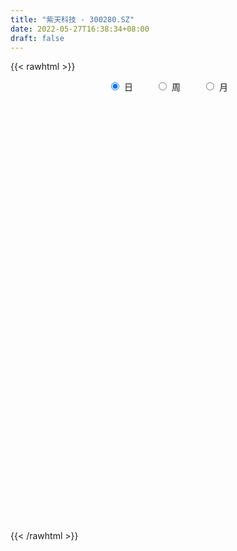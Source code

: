 ```yaml
---
title: "紫天科技 - 300280.SZ"
date: 2022-05-27T16:38:34+08:00
draft: false
---
```

{{< rawhtml >}}
    <div style="text-align: center">
        <label style="padding: 1rem;"><input style="margin-right: .5rem" type="radio" name="period" value="D" checked onclick="period_change(this)">日</label>
        <label style="padding: 1rem;"><input style="margin-right: .5rem" type="radio" name="period" value="W" onclick="period_change(this)">周</label>
        <label style="padding: 1rem;"><input style="margin-right: .5rem" type="radio" name="period" value="M" onclick="period_change(this)">月</label>
    </div>
    <div id="chart" style="height: 700px;"></div> 
    <script type="text/javascript">
        const D_v = [41658.97,31944.0,35414.23,28705.0,29359.1,24879.12,72623.47,37872.01,57704.93,101778.86,100481.18,60183.99,53260.46,47157.76,96774.23,61117.39,57741.49,160431.13,67520.49,60957.35,39727.64,55033.3,38445.0,45038.01,54729.03,33044.93,29496.67,54884.08,37252.01,52331.18,75046.68,104917.15,60019.29,51356.34,41973.0,38709.66,44697.0,37949.78,38901.23,27664.0,35257.29,45609.0,42231.62,45961.0,36142.0,34732.27,34120.0,49039.55,33757.74,35947.91,36720.03,30674.45,31118.45,55937.95,43250.15,59262.24,60159.25,45824.31,35179.61,32201.29,68397.53,38226.22,35034.73,42071.28,36272.17,22043.23,25426.49,23842.49,54903.0,83320.23,52727.0,101821.0,94721.0,71943.11,48753.0,38728.76,44280.16,44133.6,65036.43,75171.55,115644.96,70405.81,53315.36,88360.41,51442.52,35735.21,39244.33,34361.0,33844.8,30738.0,30067.01,31933.0,39599.49,34060.59,19417.9,43639.19,27190.0,26610.43,23780.0,18548.0,17687.0,16692.0,19504.24,17463.0,12588.96,14967.0,18129.91,23980.0,28647.01,55368.95,56598.24,52524.73,44601.96,27592.0,39450.0,62811.0,73425.95,42785.49,48101.0,37400.49,31408.52,76584.0,145021.98,84547.87,79655.0,39283.91,39700.0,41667.01,28000.8,50147.0,37798.88,32995.0,48220.0,41027.0,48876.75,25302.0,20065.0,19350.13,36368.0,63610.0,38019.1,33243.0,81524.13,45944.1,34381.0,37281.63,31922.0,29122.0,46073.0,34783.0,32971.0,29759.26,20082.34,35653.39,42215.03,30646.0,75782.48,144381.93,175298.04,125331.47,91894.41,110140.66,98235.99,49212.0,107236.0,59316.62,63741.12,95157.62,85749.94,55287.0,96917.0,87292.94,66676.98,52916.37,38767.0,62250.0,37048.0,59291.01,31756.0,25308.25,19011.33,16941.33,20087.18,37074.0,33316.93,19372.93,26667.0,21069.0,48735.79,18122.0,24879.01,31364.31,13698.04,15484.15,15793.0,27251.98,28153.0,28829.0,31488.98,26056.5,21591.0,35346.77,27267.98,42526.24,34799.42,26989.0,32232.36,42440.03,34071.66,23118.0,21881.32,14224.48,12547.15,14798.62,65097.88,91981.08,30119.0,46282.14,28241.99,35233.36,28832.56,15165.0,23170.31,18756.5,14853.31,16942.87,18570.41,25864.32,51132.54,34518.0,75627.21,58839.79,63471.0,36932.25,23242.0,26730.0,23443.93,33867.01,21939.0,29878.73,35812.97,51311.0,40012.0,36038.0,33855.07,58202.06,54822.0,47061.54,63233.94,48251.5]
const D_histogram = [0.0,-0.0625413105,-0.074069217,-0.136450919,-0.1613934499,-0.1235420352,-0.1035566157,-0.0930281916,-0.1730064326,-0.1813193218,0.0469500967,0.0897904277,0.1256378993,0.1255807189,-0.030004769,-0.101263906,-0.1897310873,-0.3994238776,-0.5551330427,-0.6892765307,-0.7515222684,-0.7605371103,-0.6746314397,-0.5385788929,-0.4089086566,-0.2922951546,-0.2065430026,-0.0854464124,0.0095303951,0.1067478016,0.2912892344,0.5566018696,0.6391071845,0.7269714907,0.6830201208,0.5782563302,0.4287014176,0.3945049163,0.3065091621,0.2506104987,0.2108070119,0.0971820932,0.1153299318,0.0916880908,0.0479890698,-0.0309888936,-0.0340562637,-0.1443828499,-0.2041439433,-0.2381861545,-0.3520600475,-0.4153870525,-0.4593583826,-0.3997775541,-0.4108833077,-0.3798978806,-0.4534769941,-0.4900634059,-0.4308673814,-0.3469430863,-0.2039032157,-0.1438017623,-0.0676697594,0.044667451,0.0684075305,0.1149883156,0.0895801497,0.0725089549,0.1628629352,0.1380281263,0.0930366345,-0.0632741053,-0.1833782859,-0.206428157,-0.2595030759,-0.2552712415,-0.1949771933,-0.1175769962,0.0037697841,0.1750095894,0.394949239,0.4651427828,0.4686473843,0.5784341229,0.5524808242,0.5194071488,0.3949903026,0.3319004655,0.2638512967,0.2479900787,0.2370257368,0.1583275945,0.025623605,-0.0970177972,-0.1141663639,0.0144608259,0.093026356,0.0822768093,0.0216658761,0.0031301663,-0.0455049678,-0.0650420475,-0.0645304437,-0.089623053,-0.0998880967,-0.092435614,-0.1034142464,-0.0708889104,-0.0853917282,0.003686569,0.1364168758,0.2279735957,0.2864898265,0.287391248,0.3293360962,0.3991621403,0.4908278831,0.5053808671,0.491384317,0.4578308767,0.3967805781,0.4445980637,0.5960605416,0.6774664391,0.5438629653,0.4267641976,0.3328342085,0.2920528683,0.2030932863,0.0383592554,-0.1187336358,-0.240833516,-0.2842730914,-0.2410232829,-0.2102501508,-0.2248072018,-0.2652244945,-0.2553095803,-0.1474148976,-0.0178899617,0.0144204694,0.065120532,0.2157999147,0.2241952798,0.2394615429,0.1447310228,-0.0149454676,-0.0461037518,0.0146017838,-0.0311502957,-0.0792554147,-0.1223039243,-0.1711347994,-0.2857341201,-0.3308743048,-0.3223384531,-0.1720204388,0.0552088025,0.3422194821,0.4338943907,0.5007265543,0.5588302366,0.6275651501,0.5454057513,0.6678465222,0.6802042446,0.5084086446,0.1620278058,-0.1955808601,-0.5193366994,-0.6460891237,-0.9967108721,-1.0279321717,-1.1159941654,-1.1565798532,-1.187533553,-1.0926108645,-0.879795536,-0.7375317311,-0.656113977,-0.5856116836,-0.5000613964,-0.3701336662,-0.3051504542,-0.254866287,-0.1781978619,-0.1415738927,-0.0882502148,-0.1132075042,-0.1039768526,-0.0882428264,-0.0633127015,-0.0299521562,-0.0197915535,-0.0106198659,-0.0286898434,-0.0602690144,-0.1374514633,-0.1584475959,-0.1523380973,-0.1860100957,-0.2743361012,-0.2704091557,-0.1284773077,0.0538770884,0.1887059518,0.3328355757,0.4240646691,0.4821314156,0.4488994453,0.4274470505,0.3726848923,0.3360803633,0.3266876219,0.4413121729,0.4001010055,0.3007540735,0.2364997686,0.1511214104,0.1555515223,0.0752862157,0.0346780618,-0.0894286072,-0.1079129621,-0.0908891927,-0.1135598355,-0.1960389768,-0.2818782956,-0.5063566256,-0.5980403571,-0.6737120525,-0.7855376603,-0.6628442921,-0.5627295786,-0.4832850392,-0.3573179637,-0.2494619475,-0.163148422,-0.0747066858,-0.0232203806,0.0030950798,0.0798941118,0.1388167001,0.2003602383,0.2560346017,0.3772803201,0.3900957041,0.4654907086,0.5808397184,0.6245157585]
const D_fast = [0.0,-0.0781766382,-0.1082218488,-0.2047162806,-0.270007174,-0.2630412681,-0.2689450025,-0.2816736263,-0.4049034755,-0.4585461951,-0.2185392525,-0.1532513145,-0.085994368,-0.0546563688,-0.2177430489,-0.3143181624,-0.4502181155,-0.7597668753,-1.054259301,-1.3607219217,-1.6108482265,-1.809997346,-1.8927495353,-1.8913417118,-1.8638986396,-1.8203589262,-1.7862425249,-1.6865075377,-1.5891481314,-1.4652437746,-1.2078800332,-0.8034169305,-0.5611348196,-0.2915276407,-0.1647239804,-0.1249236884,-0.1673032467,-0.1028735188,-0.1142419826,-0.1074880213,-0.0945897551,-0.1839191505,-0.1369388289,-0.1376586473,-0.1693604007,-0.2560855876,-0.2676670236,-0.4140893223,-0.5248864015,-0.6184751514,-0.8203640562,-0.9875378244,-1.1463487501,-1.1867123102,-1.3005388907,-1.3645279337,-1.5514762958,-1.710578559,-1.7590993799,-1.7619108564,-1.6698467897,-1.6456957769,-1.5864812139,-1.4629771407,-1.4221351786,-1.3468073145,-1.3498204431,-1.3487643991,-1.217694685,-1.2080224623,-1.2297547955,-1.4018840617,-1.5678328137,-1.6424897241,-1.760440412,-1.8200263879,-1.808476638,-1.76047069,-1.6381814636,-1.423189261,-1.1045123016,-0.9180330621,-0.7973666146,-0.5429713452,-0.430804438,-0.3340263261,-0.3596955966,-0.3398103174,-0.341896662,-0.2957603603,-0.247468268,-0.2865845117,-0.4128826,-0.5597784514,-0.6054686091,-0.4732262129,-0.3714040938,-0.3615844381,-0.4167789024,-0.4345320706,-0.4945434466,-0.5303410381,-0.5459620453,-0.5934604179,-0.6286974857,-0.6443539065,-0.6811861005,-0.6663829921,-0.702233742,-0.6122338026,-0.4453992768,-0.296849158,-0.1667104705,-0.0939612371,0.0303176351,0.1999342144,0.4143069279,0.5552051287,0.6640546579,0.7449589367,0.7831037827,0.9420707841,1.2425483974,1.4933209047,1.4956831722,1.4852754539,1.474554017,1.5067858939,1.4685996334,1.3134554164,1.1266791163,0.944370857,0.8298630088,0.8128569966,0.791067591,0.7203087395,0.6135853231,0.5596728423,0.6307138006,0.7557662461,0.7916817946,0.8586619902,1.0632913515,1.1277355366,1.2028671854,1.144319421,0.9809065638,0.9382223415,1.0025783231,0.9490386696,0.881119697,0.8074952063,0.7158806314,0.5298477806,0.4019890197,0.3299402581,0.4372531627,0.6782846047,1.0508501548,1.250998661,1.4430124632,1.6408237047,1.8664499057,1.9206419447,2.2100443462,2.3924531298,2.3477596909,2.0418858036,1.6353819226,1.1817919085,0.8935172033,0.2937177368,0.0055133943,-0.3615471407,-0.6912777919,-1.0191148799,-1.1973449075,-1.204478463,-1.2465975909,-1.3292083311,-1.4051089585,-1.4445740204,-1.4071797068,-1.4184841083,-1.4319165128,-1.3997975533,-1.3985670573,-1.367305933,-1.4205650985,-1.43732866,-1.4436553404,-1.4345533909,-1.4086808847,-1.4034681703,-1.3969514492,-1.4221938876,-1.4688403121,-1.5803856269,-1.6409936584,-1.6729686842,-1.7531432065,-1.9100532373,-1.9737285807,-1.8639160597,-1.6680923915,-1.4860870402,-1.2587485223,-1.0615032616,-0.8829036612,-0.8039107701,-0.7185014023,-0.6800923374,-0.6326767756,-0.5603976116,-0.3354450173,-0.2766309334,-0.3007893469,-0.3059187098,-0.3535167153,-0.3101987228,-0.3716424755,-0.4035811139,-0.5500449348,-0.5955075302,-0.601206059,-0.6522666607,-0.7837555462,-0.9400644389,-1.2911319253,-1.532325746,-1.7764254546,-2.0846354775,-2.1276531823,-2.1682208635,-2.2095975839,-2.1729599992,-2.1274694699,-2.0819430499,-2.0121779852,-1.9664967751,-1.9394075447,-1.8426349848,-1.7490082215,-1.6373746238,-1.5176916099,-1.3021258115,-1.1917865015,-1.0000188198,-0.7394598804,-0.5396549007]
const D_slow = [0.0,-0.0156353276,-0.0341526319,-0.0682653616,-0.1086137241,-0.1394992329,-0.1653883868,-0.1886454347,-0.2318970429,-0.2772268733,-0.2654893492,-0.2430417422,-0.2116322674,-0.1802370877,-0.1877382799,-0.2130542564,-0.2604870282,-0.3603429976,-0.4991262583,-0.671445391,-0.8593259581,-1.0494602357,-1.2181180956,-1.3527628188,-1.454989983,-1.5280637716,-1.5796995223,-1.6010611254,-1.5986785266,-1.5719915762,-1.4991692676,-1.3600188002,-1.2002420041,-1.0184991314,-0.8477441012,-0.7031800186,-0.5960046642,-0.4973784352,-0.4207511446,-0.35809852,-0.305396767,-0.2811012437,-0.2522687607,-0.229346738,-0.2173494706,-0.225096694,-0.2336107599,-0.2697064724,-0.3207424582,-0.3802889969,-0.4683040087,-0.5721507719,-0.6869903675,-0.786934756,-0.889655583,-0.9846300531,-1.0979993016,-1.2205151531,-1.3282319985,-1.41496777,-1.465943574,-1.5018940146,-1.5188114544,-1.5076445917,-1.4905427091,-1.4617956301,-1.4394005927,-1.421273354,-1.3805576202,-1.3460505886,-1.32279143,-1.3386099563,-1.3844545278,-1.4360615671,-1.500937336,-1.5647551464,-1.6134994447,-1.6428936938,-1.6419512478,-1.5981988504,-1.4994615406,-1.3831758449,-1.2660139989,-1.1214054681,-0.9832852621,-0.8534334749,-0.7546858992,-0.6717107829,-0.6057479587,-0.543750439,-0.4844940048,-0.4449121062,-0.438506205,-0.4627606543,-0.4913022452,-0.4876870388,-0.4644304498,-0.4438612474,-0.4384447784,-0.4376622369,-0.4490384788,-0.4652989907,-0.4814316016,-0.5038373649,-0.528809389,-0.5519182925,-0.5777718541,-0.5954940817,-0.6168420138,-0.6159203715,-0.5818161526,-0.5248227537,-0.453200297,-0.381352485,-0.299018461,-0.1992279259,-0.0765209552,0.0498242616,0.1726703409,0.28712806,0.3863232046,0.4974727205,0.6464878559,0.8158544656,0.951820207,1.0585112563,1.1417198085,1.2147330256,1.2655063471,1.275096161,1.245412752,1.185204373,1.1141361002,1.0538802795,1.0013177418,0.9451159413,0.8788098177,0.8149824226,0.7781286982,0.7736562078,0.7772613251,0.7935414581,0.8474914368,0.9035402568,0.9634056425,0.9995883982,0.9958520313,0.9843260934,0.9879765393,0.9801889654,0.9603751117,0.9297991306,0.8870154308,0.8155819007,0.7328633245,0.6522787112,0.6092736015,0.6230758022,0.7086306727,0.8171042704,0.9422859089,1.0819934681,1.2388847556,1.3752361934,1.542197824,1.7122488851,1.8393510463,1.8798579978,1.8309627827,1.7011286079,1.539606327,1.2904286089,1.033445566,0.7544470247,0.4653020613,0.1684186731,-0.104734043,-0.324682927,-0.5090658598,-0.673094354,-0.8194972749,-0.944512624,-1.0370460406,-1.1133336541,-1.1770502259,-1.2215996913,-1.2569931645,-1.2790557182,-1.3073575943,-1.3333518074,-1.355412514,-1.3712406894,-1.3787287284,-1.3836766168,-1.3863315833,-1.3935040441,-1.4085712977,-1.4429341636,-1.4825460625,-1.5206305869,-1.5671331108,-1.6357171361,-1.703319425,-1.735438752,-1.7219694799,-1.6747929919,-1.591584098,-1.4855679307,-1.3650350768,-1.2528102155,-1.1459484528,-1.0527772298,-0.9687571389,-0.8870852335,-0.7767571902,-0.6767319389,-0.6015434205,-0.5424184783,-0.5046381257,-0.4657502451,-0.4469286912,-0.4382591758,-0.4606163276,-0.4875945681,-0.5103168663,-0.5387068251,-0.5877165694,-0.6581861433,-0.7847752997,-0.9342853889,-1.1027134021,-1.2990978171,-1.4648088902,-1.6054912848,-1.7263125446,-1.8156420356,-1.8780075224,-1.9187946279,-1.9374712994,-1.9432763945,-1.9425026246,-1.9225290966,-1.8878249216,-1.837734862,-1.7737262116,-1.6794061316,-1.5818822055,-1.4655095284,-1.3202995988,-1.1641706592]
const D_data = [['2021-05-18', 41.24, 40.75, 39.8, 41.38],['2021-05-19', 40.75, 39.77, 39.51, 40.75],['2021-05-20', 39.8, 40.15, 39.76, 41.5],['2021-05-21', 40.13, 39.22, 39.16, 40.49],['2021-05-24', 39.34, 39.32, 38.71, 39.8],['2021-05-25', 39.6, 40.01, 39.03, 40.09],['2021-05-26', 40.05, 39.83, 39.48, 41.5],['2021-05-27', 39.8, 39.69, 39.1, 39.83],['2021-05-28', 39.33, 38.23, 38.02, 39.73],['2021-05-31', 38.01, 38.71, 35.9, 38.72],['2021-06-01', 38.68, 42.18, 38.0, 42.29],['2021-06-02', 42.0, 40.61, 40.37, 42.57],['2021-06-03', 40.3, 40.79, 40.3, 42.44],['2021-06-04', 40.48, 40.51, 39.1, 40.64],['2021-06-07', 39.99, 38.15, 37.65, 40.28],['2021-06-08', 38.01, 38.51, 37.24, 38.88],['2021-06-09', 38.48, 37.71, 37.51, 39.24],['2021-06-10', 37.5, 35.1, 33.88, 38.6],['2021-06-11', 35.0, 34.34, 34.2, 35.35],['2021-06-15', 34.15, 33.24, 32.93, 34.74],['2021-06-16', 33.04, 32.92, 32.86, 33.8],['2021-06-17', 32.98, 32.65, 31.93, 33.44],['2021-06-18', 32.62, 33.31, 32.12, 33.31],['2021-06-21', 32.81, 33.87, 32.54, 34.05],['2021-06-22', 34.0, 33.93, 33.87, 35.2],['2021-06-23', 34.06, 33.94, 33.45, 34.6],['2021-06-24', 34.25, 33.68, 33.25, 34.25],['2021-06-25', 33.32, 34.34, 32.88, 34.9],['2021-06-28', 34.5, 34.34, 33.8, 34.59],['2021-06-29', 34.4, 34.71, 34.18, 35.56],['2021-06-30', 34.48, 36.51, 34.4, 37.0],['2021-07-01', 36.3, 38.88, 35.61, 39.4],['2021-07-02', 38.27, 37.83, 37.48, 39.0],['2021-07-05', 37.72, 38.75, 37.4, 39.15],['2021-07-06', 38.79, 37.65, 37.16, 38.92],['2021-07-07', 37.55, 36.88, 36.75, 38.2],['2021-07-08', 37.16, 35.94, 35.78, 37.45],['2021-07-09', 36.38, 37.14, 35.7, 37.33],['2021-07-12', 37.0, 36.35, 36.3, 37.78],['2021-07-13', 36.18, 36.53, 35.98, 36.93],['2021-07-14', 36.64, 36.61, 36.01, 37.41],['2021-07-15', 36.0, 35.35, 34.61, 36.3],['2021-07-16', 35.33, 36.79, 35.33, 37.08],['2021-07-19', 36.6, 36.3, 35.89, 36.6],['2021-07-20', 35.81, 35.89, 35.05, 36.25],['2021-07-21', 35.44, 35.09, 35.0, 36.07],['2021-07-22', 35.09, 35.76, 34.83, 36.39],['2021-07-23', 35.43, 34.0, 33.83, 35.7],['2021-07-26', 33.76, 33.99, 33.34, 34.54],['2021-07-27', 34.33, 33.83, 33.57, 34.92],['2021-07-28', 34.05, 32.13, 31.88, 34.2],['2021-07-29', 32.5, 31.9, 31.61, 32.94],['2021-07-30', 31.5, 31.41, 31.28, 32.32],['2021-08-02', 31.45, 32.3, 30.36, 32.3],['2021-08-03', 32.01, 31.1, 31.01, 32.09],['2021-08-04', 31.2, 31.23, 30.38, 32.35],['2021-08-05', 31.1, 29.32, 29.32, 31.1],['2021-08-06', 29.17, 28.94, 28.72, 29.97],['2021-08-09', 28.61, 29.65, 28.6, 30.33],['2021-08-10', 29.45, 29.84, 29.33, 29.99],['2021-08-11', 29.85, 30.77, 29.8, 31.99],['2021-08-12', 30.77, 29.93, 29.88, 30.78],['2021-08-13', 29.9, 30.2, 29.22, 30.33],['2021-08-16', 30.05, 30.94, 29.53, 31.26],['2021-08-17', 31.0, 30.03, 29.92, 31.06],['2021-08-18', 29.9, 30.37, 29.71, 30.38],['2021-08-19', 30.36, 29.4, 29.37, 30.36],['2021-08-20', 29.4, 29.25, 28.8, 30.0],['2021-08-23', 29.26, 30.69, 29.26, 31.23],['2021-08-24', 30.71, 29.35, 29.24, 31.13],['2021-08-25', 29.5, 28.81, 28.67, 29.59],['2021-08-26', 28.93, 26.69, 26.15, 29.3],['2021-08-27', 26.82, 26.1, 25.86, 27.96],['2021-08-30', 26.11, 26.57, 25.58, 27.36],['2021-08-31', 26.73, 25.59, 25.38, 26.73],['2021-09-01', 25.62, 25.75, 25.47, 26.08],['2021-09-02', 25.72, 26.22, 25.46, 26.45],['2021-09-03', 26.22, 26.45, 26.1, 26.86],['2021-09-06', 26.66, 27.26, 26.28, 27.97],['2021-09-07', 27.18, 28.52, 26.9, 28.57],['2021-09-08', 28.54, 30.2, 28.54, 31.48],['2021-09-09', 30.3, 29.25, 29.1, 30.49],['2021-09-10', 29.05, 28.8, 28.69, 29.88],['2021-09-13', 28.8, 30.69, 28.0, 30.79],['2021-09-14', 30.23, 29.52, 29.35, 30.6],['2021-09-15', 29.34, 29.57, 29.01, 30.31],['2021-09-16', 29.3, 28.25, 28.25, 29.88],['2021-09-17', 28.28, 28.7, 28.16, 29.16],['2021-09-22', 28.34, 28.43, 27.6, 28.76],['2021-09-23', 28.68, 28.98, 28.43, 29.42],['2021-09-24', 28.98, 29.09, 28.4, 29.37],['2021-09-27', 28.94, 28.09, 27.59, 28.94],['2021-09-28', 27.7, 26.85, 26.4, 27.86],['2021-09-29', 25.68, 26.19, 25.11, 26.37],['2021-09-30', 26.02, 26.98, 25.5, 27.24],['2021-10-08', 27.27, 29.0, 27.02, 29.09],['2021-10-11', 28.91, 28.91, 28.48, 29.57],['2021-10-12', 29.1, 27.98, 27.51, 29.1],['2021-10-13', 27.98, 27.14, 26.75, 28.04],['2021-10-14', 27.24, 27.4, 27.08, 27.75],['2021-10-15', 27.26, 26.76, 26.7, 27.4],['2021-10-18', 26.7, 26.83, 26.0, 27.61],['2021-10-19', 26.95, 26.91, 26.45, 27.2],['2021-10-20', 26.91, 26.39, 26.28, 26.96],['2021-10-21', 26.4, 26.33, 26.16, 26.66],['2021-10-22', 26.33, 26.39, 26.2, 26.75],['2021-10-25', 26.25, 25.99, 25.75, 26.25],['2021-10-26', 25.63, 26.44, 25.52, 26.68],['2021-10-27', 26.3, 25.75, 25.26, 26.3],['2021-10-28', 26.49, 27.13, 26.36, 27.66],['2021-10-29', 27.42, 28.25, 26.7, 28.66],['2021-11-01', 28.23, 28.41, 27.87, 29.24],['2021-11-02', 28.3, 28.54, 27.8, 29.18],['2021-11-03', 28.41, 28.15, 27.78, 28.43],['2021-11-04', 28.2, 28.98, 27.84, 29.11],['2021-11-05', 28.75, 29.89, 28.5, 30.06],['2021-11-08', 29.9, 30.94, 29.68, 31.39],['2021-11-09', 30.69, 30.66, 30.25, 31.06],['2021-11-10', 30.32, 30.72, 30.26, 31.3],['2021-11-11', 30.99, 30.76, 30.2, 31.22],['2021-11-12', 30.75, 30.55, 30.3, 30.99],['2021-11-15', 30.32, 32.28, 30.3, 32.46],['2021-11-16', 32.3, 34.62, 32.0, 36.21],['2021-11-17', 34.6, 34.99, 33.98, 36.2],['2021-11-18', 34.97, 32.77, 32.76, 34.98],['2021-11-19', 32.63, 32.83, 32.6, 33.5],['2021-11-22', 32.7, 33.01, 32.5, 33.33],['2021-11-23', 33.05, 33.73, 32.28, 34.12],['2021-11-24', 33.72, 33.15, 32.9, 33.72],['2021-11-25', 33.02, 31.79, 31.79, 33.21],['2021-11-26', 31.8, 31.16, 31.05, 32.24],['2021-11-29', 30.91, 30.87, 30.32, 31.29],['2021-11-30', 30.91, 31.36, 30.9, 32.1],['2021-12-01', 31.15, 32.39, 30.89, 32.65],['2021-12-02', 32.72, 32.4, 31.18, 32.72],['2021-12-03', 32.07, 31.84, 31.6, 32.48],['2021-12-06', 32.3, 31.3, 31.22, 32.3],['2021-12-07', 31.56, 31.76, 31.2, 31.86],['2021-12-08', 31.51, 33.26, 31.41, 33.43],['2021-12-09', 33.06, 34.22, 32.97, 35.55],['2021-12-10', 34.59, 33.55, 33.51, 34.89],['2021-12-13', 33.49, 34.15, 33.35, 34.68],['2021-12-14', 33.98, 36.18, 33.98, 36.65],['2021-12-15', 36.0, 35.13, 35.05, 36.0],['2021-12-16', 35.29, 35.6, 34.72, 35.8],['2021-12-17', 35.56, 34.3, 34.0, 35.9],['2021-12-20', 34.14, 32.99, 32.92, 34.79],['2021-12-21', 33.05, 34.2, 33.05, 34.35],['2021-12-22', 34.0, 35.56, 33.92, 35.89],['2021-12-23', 35.71, 34.4, 34.33, 35.74],['2021-12-24', 34.9, 34.21, 33.73, 35.13],['2021-12-27', 33.8, 34.08, 33.52, 34.55],['2021-12-28', 34.09, 33.77, 33.52, 34.3],['2021-12-29', 33.81, 32.44, 32.4, 33.97],['2021-12-30', 32.36, 32.74, 32.25, 34.54],['2021-12-31', 32.79, 33.15, 32.48, 33.77],['2022-01-04', 33.17, 35.25, 32.8, 35.66],['2022-01-05', 35.24, 37.28, 35.01, 37.8],['2022-01-06', 39.79, 39.68, 38.98, 42.51],['2022-01-07', 38.6, 38.68, 38.4, 41.0],['2022-01-10', 38.68, 39.3, 36.8, 40.95],['2022-01-11', 39.88, 40.1, 38.8, 41.29],['2022-01-12', 40.0, 41.22, 38.6, 41.76],['2022-01-13', 40.82, 39.95, 39.75, 41.81],['2022-01-14', 39.63, 43.32, 39.08, 43.9],['2022-01-17', 43.96, 43.08, 42.37, 43.99],['2022-01-18', 42.82, 41.07, 40.2, 43.11],['2022-01-19', 40.9, 38.01, 37.28, 41.51],['2022-01-20', 37.83, 36.21, 35.4, 38.35],['2022-01-21', 36.22, 34.75, 34.61, 36.67],['2022-01-24', 34.35, 35.76, 32.0, 36.17],['2022-01-25', 34.8, 31.2, 31.05, 35.24],['2022-01-26', 31.22, 33.52, 31.22, 33.57],['2022-01-27', 33.78, 31.75, 31.68, 33.84],['2022-01-28', 32.28, 31.17, 31.11, 32.54],['2022-02-07', 31.65, 30.2, 29.49, 31.84],['2022-02-08', 30.03, 31.04, 29.9, 31.48],['2022-02-09', 31.16, 32.53, 30.5, 32.79],['2022-02-10', 32.48, 31.9, 31.63, 32.7],['2022-02-11', 31.9, 31.1, 30.79, 32.1],['2022-02-14', 30.88, 30.77, 30.13, 31.37],['2022-02-15', 30.76, 30.82, 30.68, 31.29],['2022-02-16', 31.0, 31.47, 30.82, 31.9],['2022-02-17', 31.41, 30.76, 30.44, 31.56],['2022-02-18', 30.67, 30.5, 30.28, 30.97],['2022-02-21', 30.4, 30.83, 30.38, 31.41],['2022-02-22', 30.58, 30.33, 29.92, 30.73],['2022-02-23', 30.35, 30.51, 30.22, 30.84],['2022-02-24', 30.4, 29.34, 28.25, 30.6],['2022-02-25', 29.48, 29.45, 29.18, 29.89],['2022-02-28', 29.26, 29.33, 28.4, 29.47],['2022-03-01', 29.4, 29.3, 29.11, 30.44],['2022-03-02', 29.17, 29.33, 29.03, 29.65],['2022-03-03', 29.14, 28.94, 28.76, 29.57],['2022-03-04', 28.86, 28.77, 28.5, 29.18],['2022-03-07', 28.41, 28.19, 27.92, 28.66],['2022-03-08', 28.22, 27.65, 26.93, 28.41],['2022-03-09', 27.7, 26.5, 25.7, 27.78],['2022-03-10', 27.13, 26.61, 26.55, 27.8],['2022-03-11', 26.2, 26.57, 25.8, 26.72],['2022-03-14', 26.49, 25.64, 25.63, 26.49],['2022-03-15', 25.38, 24.21, 24.21, 25.7],['2022-03-16', 24.65, 24.68, 23.64, 25.2],['2022-03-17', 24.82, 26.4, 24.82, 26.95],['2022-03-18', 26.42, 27.51, 26.1, 27.78],['2022-03-21', 27.64, 27.63, 27.2, 28.08],['2022-03-22', 27.63, 28.48, 27.3, 28.65],['2022-03-23', 28.33, 28.54, 28.3, 29.88],['2022-03-24', 28.73, 28.69, 27.75, 28.88],['2022-03-25', 28.68, 27.8, 27.77, 28.72],['2022-03-28', 27.9, 27.98, 27.55, 28.53],['2022-03-29', 28.02, 27.52, 27.4, 28.44],['2022-03-30', 27.6, 27.64, 27.4, 28.0],['2022-03-31', 27.64, 27.99, 27.3, 28.38],['2022-04-01', 28.03, 30.02, 27.67, 30.32],['2022-04-06', 29.9, 28.5, 28.01, 30.07],['2022-04-07', 28.32, 27.58, 27.57, 28.48],['2022-04-08', 27.5, 27.71, 26.8, 28.18],['2022-04-11', 27.4, 27.12, 27.0, 28.47],['2022-04-12', 27.73, 28.08, 27.35, 28.45],['2022-04-13', 28.08, 26.84, 26.82, 28.19],['2022-04-14', 27.0, 26.99, 26.88, 27.41],['2022-04-15', 26.85, 25.41, 25.41, 26.88],['2022-04-18', 25.32, 26.2, 25.0, 26.58],['2022-04-19', 26.19, 26.49, 25.97, 26.79],['2022-04-20', 26.66, 25.82, 25.47, 26.66],['2022-04-21', 25.63, 24.58, 24.5, 25.93],['2022-04-22', 24.4, 23.8, 23.46, 24.91],['2022-04-25', 23.34, 20.8, 20.79, 23.6],['2022-04-26', 21.29, 21.04, 20.79, 22.0],['2022-04-27', 18.99, 20.13, 18.31, 20.29],['2022-04-28', 20.03, 18.41, 18.38, 20.03],['2022-04-29', 18.58, 20.6, 18.58, 20.98],['2022-05-05', 20.49, 20.21, 19.9, 20.68],['2022-05-06', 19.59, 19.78, 19.3, 20.09],['2022-05-09', 20.22, 20.33, 20.22, 20.99],['2022-05-10', 20.0, 20.23, 19.7, 20.83],['2022-05-11', 20.27, 20.05, 20.02, 20.77],['2022-05-12', 20.0, 20.18, 19.91, 20.52],['2022-05-13', 20.18, 19.78, 19.63, 20.26],['2022-05-16', 20.02, 19.39, 19.3, 20.25],['2022-05-17', 19.27, 20.06, 19.03, 20.39],['2022-05-18', 20.15, 20.02, 19.76, 20.55],['2022-05-19', 19.89, 20.25, 19.33, 20.33],['2022-05-20', 20.6, 20.42, 20.07, 20.65],['2022-05-23', 20.81, 21.73, 20.75, 21.9],['2022-05-24', 21.98, 20.81, 20.79, 22.32],['2022-05-25', 21.05, 21.96, 20.74, 22.22],['2022-05-26', 22.5, 23.2, 21.83, 23.46],['2022-05-27', 23.0, 23.04, 22.8, 23.6]]
const W_v = [108280.68,59092.9,67925.56,88528.13,41062.64,3911.06,41988.88,56830.95,107780.81,125709.85,82354.27,122990.3,109737.75,83874.92,29503.37,113911.33,45281.17,52972.13,16778.04,59786.95,31485.04,48990.44,18155.58,26814.51,29588.0,16686.06,19565.28,97488.46,54689.62,39934.81,52376.48,29142.08,25589.59,19798.86,26598.44,30027.48,77443.28,129405.0,70677.0,32732.73,61181.04,49223.46,44794.01,26300.7,24208.95,23293.74,40747.03,47490.62,69742.31,232089.29,78446.6,53824.01,53053.62,44924.95,33403.64,31877.68,19246.83,19662.67,30560.1,24067.87,12536.83,16538.9,20094.37,18474.99,74045.24,31547.73,26314.23,29217.88,37564.11,30390.9,26336.33,21218.1,13915.11,17066.0,14503.25,15107.98,51731.92,20866.8,22785.15,18435.73,21737.05,23129.58,119692.54,894774.0600000001,646535.89,364572.44,409341.64,229109.39,264787.11,159232.83,169261.75,98526.95,211581.01,120752.98,107762.76,184000.19,82582.77,102825.24,96004.97,84664.95,104155.91,129141.58,99075.06,107397.52,98577.16,151636.37,143456.24,203960.76,816194.49,1155213.26,483621.15,741571.54,463383.13,40697.64,177434.01,419524.72,327469.15,301522.03,143485.0,131430.5,171477.0,90947.99,84171.0,104054.14,246780.5,164638.87,129165.89,193197.7,715063.75,283338.78,247328.89,482970.52,721817.0900000001,526649.24,659697.21,397599.18,251335.28,212405.58,142673.74,224111.94,129795.47,213526.16,144393.38,157962.29,261459.1,113562.57,223780.29,242283.56,373361.97,499715.13,190312.85,284995.72,351693.84,288913.96,345553.02,288459.11,216228.97,245117.25,187660.56,330563.92,214661.26,195069.43,196938.51,177376.38,129527.2,32405.14,128191.78,183070.6,231034.98,151685.48,99664.55,94419.05,110336.97,172680.69,91050.71,164402.39,123366.01,112007.9,96156.84,134337.87,181331.58,191136.71,134248.34,59475.0,55341.02,157281.13,231097.76,232825.75,206154.1,153414.3,155528.16,163712.15,221513.77,177535.46,218859.82,53253.74,182423.23,182580.95,222438.63,362862.25,443584.73,194163.29,217192.72,329566.31,214685.78,189663.14,199994.82,168218.58,264433.9,209039.38,149655.66,387492.23,247838.63,379574.11,249143.47,94649.81,125010.98,43639.19,113815.43,81215.2,182724.11,226979.69,233121.45,425092.76,197313.69,196420.75,177412.23,232373.86,174871.0,158356.02,520793.9199999999,456719.06,359252.3,342570.29,215653.26,126430.77,133966.72,101218.51,141779.46,161531.41,158851.05,128549.45,168382.22,130643.22,94987.41,283588.54,60174.25,135858.67,197029.04,271571.04]
const W_histogram = [0.0,-0.1090197151,-0.1420634723,-0.3740709714,-0.4742293206,-0.5160164162,-0.4783222254,-0.506453426,-0.374938613,-0.2488602636,-0.1647401346,-0.0382772899,-0.0001985393,0.0359510065,0.0969686505,0.1019323972,0.0961398583,0.1123760601,0.1132643302,0.0532186385,0.0185764631,0.0226710639,0.003598409,-0.0092390838,-0.014921771,-0.0132417343,0.0019233166,0.1567160813,0.2330766445,0.3080226778,0.310506541,0.2603592196,0.2149586868,0.1661398528,0.1281952308,0.1210803283,0.199054281,0.1830015215,0.1677384284,0.1406309385,0.2761573682,0.3815624592,0.4655155897,0.4342857532,0.4169478474,0.4503506936,0.4094968802,0.318209698,0.1324272887,-0.1146201219,-0.2924945749,-0.4112908048,-0.4750504183,-0.495428172,-0.4207428419,-0.3704082166,-0.3479667697,-0.2649724123,-0.1044137185,-0.0666316487,-0.0394176189,-0.0297304633,-0.005322771,0.004088895,0.008697679,0.0476551986,0.047967987,0.0284005173,0.0158214927,-0.0045047262,0.0096413725,0.0235898317,0.0104897319,-0.0189010599,-0.0014484353,0.1961860185,0.151038534,0.1202261392,0.0812519406,0.0785486448,0.1259516178,0.1350498703,0.4802116948,0.5227149407,0.2739210956,-0.0685296447,-0.2768865945,-0.3628711483,-0.4229162722,-0.4613215163,-0.5270881071,-0.8814177763,-1.1257044744,-1.3238990572,-1.4313465033,-1.4149974815,-1.4289896593,-1.3024467263,-1.0812797142,-0.9081171232,-0.7624841922,-0.6916504171,-0.5799361733,-0.4962282258,-0.4428910728,-0.3963555879,-0.3486057881,-0.2826709238,0.1335742806,0.341777843,0.5596308382,0.7134577237,0.6045175292,0.498433084,0.472515568,0.5494062408,0.649107991,0.5963785117,0.5113586879,0.4081149383,0.406312355,0.3378373336,0.3171019536,0.2985988544,0.3461763242,0.3687730494,0.4125777462,0.4186199505,0.55209993,0.4996253768,0.4278473315,0.5616127332,0.9912428208,1.1390669912,1.6099652353,1.7481463179,1.5409655075,1.274485489,1.0341882006,1.0526079495,0.9040326514,0.8764701425,0.8865891939,0.9145842607,0.7092369534,0.4828229756,0.1685406538,0.0607307153,0.560269844,1.2230347818,1.624780162,2.1684165913,2.641947457,2.3349523118,1.9989841364,1.61323978,0.9390633567,-0.0026727795,-0.6625999518,-0.6209467482,-0.4677094387,-0.427637074,-0.3402812612,-0.1403008427,-0.3521437454,-0.5517402271,-0.5787777914,-0.2205063094,-0.2759094712,-0.0733305132,-0.1132607348,-0.279227124,-0.8186259737,-0.6793447713,-0.8402962948,-0.8229727604,-1.0535120809,-1.1524191931,-1.363312311,-1.5185525458,-1.1614426476,-1.1572348543,-1.2639504186,-1.402997641,-1.3903642303,-1.7421935663,-1.2642861205,-0.8768857293,-0.2652181319,0.04839897,0.0552685425,-0.1197623736,-0.1262170181,0.0042471943,-0.386205376,-0.7601690592,-0.9550426505,-1.2020486397,-1.3549992967,-1.2292078892,-1.4717581952,-1.6010858367,-1.517554551,-1.1445359947,-0.8737758803,-0.6576135512,-0.641219908,-0.7366717862,-0.8878853816,-0.826058918,-0.7730983999,-0.8671079752,-0.8229692826,-0.5650447143,-0.3417095579,-0.1197124924,-0.0694628798,0.1342298604,0.1512506853,0.169371211,0.3291584588,0.5545732473,0.7455001959,1.0064875983,1.0433323839,1.0853509995,1.1916682457,1.2687322917,1.2669226389,1.1509806378,1.3875156501,1.7726167198,1.3835769908,0.8450116026,0.4630329634,0.1643451086,-0.0955725096,-0.2937340189,-0.5391334116,-0.5996600942,-0.5812539699,-0.3898462843,-0.3882439574,-0.5041688856,-0.6424973533,-0.8876222227,-1.0329260465,-1.0533621745,-0.9512182239,-0.6490710165]
const W_fast = [0.0,-0.1362746439,-0.2048342692,-0.530359511,-0.7490751904,-0.9198663901,-1.0017527557,-1.1564973127,-1.118717153,-1.0548538695,-1.0119187741,-0.8950252519,-0.8569961361,-0.8118588388,-0.7265990321,-0.6961521861,-0.6779097604,-0.6335795437,-0.604375191,-0.651116223,-0.6811142826,-0.6713519158,-0.6895249685,-0.7046722323,-0.7140853622,-0.7157157591,-0.700069879,-0.506098094,-0.3714683697,-0.2195166669,-0.1394061685,-0.1244636849,-0.1161245461,-0.1234084169,-0.1293042311,-0.1061490516,0.0215884714,0.0512860923,0.0779576062,0.0860078509,0.2905736227,0.4913693285,0.6917013564,0.7690429583,0.8559420143,1.0019325339,1.0634529405,1.0517181829,0.8990425957,0.6233401546,0.3723420579,0.1507231268,-0.0317990913,-0.176033888,-0.2065342684,-0.2488016972,-0.3133519427,-0.2966006884,-0.1621454243,-0.1410212667,-0.1236616416,-0.1214071018,-0.0983301022,-0.0878962125,-0.0811130087,-0.0302416894,-0.0179369043,-0.0304042447,-0.0390278961,-0.0604802965,-0.0439238547,-0.0240779376,-0.0345556044,-0.0686716612,-0.0515811455,0.1950998129,0.187711962,0.186956102,0.1682948886,0.185228754,0.2641196314,0.3069803515,0.7721950997,0.9453770808,0.7650635095,0.4054803581,0.1279017596,-0.0488005812,-0.2145747732,-0.3683103963,-0.5658490139,-1.1405331272,-1.6662459439,-2.1954152909,-2.6606993629,-2.9980997115,-3.3693393041,-3.5684080527,-3.6175609691,-3.671427659,-3.716415776,-3.8184946052,-3.8517644047,-3.8921135137,-3.9494991288,-4.0020525409,-4.0414541881,-4.0461870548,-3.5965482803,-3.3029002571,-2.9451395523,-2.612948236,-2.5707590481,-2.5522352223,-2.4600238463,-2.2457816133,-1.9838028653,-1.8874377167,-1.8446178685,-1.8458328835,-1.7460573781,-1.7300730661,-1.6715329577,-1.6153863433,-1.4812647925,-1.3664748049,-1.2195256716,-1.1088284797,-0.8373235176,-0.7648917266,-0.729707939,-0.455539354,0.2219014388,0.654492357,1.5278819099,2.103099572,2.2811601384,2.3333014923,2.3515512539,2.6331229902,2.7105558549,2.9021108817,3.1338772316,3.3905183635,3.3624802946,3.2567720606,2.9846249023,2.8919976426,3.5316042324,4.5001278656,5.3080682863,6.3938088634,7.5278265934,7.8045695261,7.9683473848,7.9859129734,7.5465023892,6.6040980582,5.7785208979,5.6649374145,5.7012473644,5.6344104605,5.636695958,5.8016011659,5.5017223269,5.1641907883,4.9924587762,5.2956036809,5.1712231512,5.3554694809,5.2872240756,5.0514509054,4.3073955622,4.2768405719,3.9058149747,3.717395319,3.2234779783,2.8364660677,2.2847448721,1.7498665009,1.8166157371,1.5315148169,1.1088116479,0.6190150153,0.2840573684,-0.5033203591,-0.3414844435,-0.1733054847,0.3720575798,0.6977744243,0.7184611323,0.5134896229,0.4754807238,0.6070067347,0.1200028204,-0.4440031275,-0.8776373815,-1.4251555306,-1.9168560117,-2.0983665766,-2.7088564314,-3.2384555321,-3.5343128841,-3.4474283265,-3.3951121821,-3.3433532408,-3.4872645746,-3.7668843994,-4.1400693401,-4.2847576061,-4.4250716879,-4.735858257,-4.8974618851,-4.7807984954,-4.6428907285,-4.4508217861,-4.4179378934,-4.1806876881,-4.1258541918,-4.0653908635,-3.823314001,-3.4592559007,-3.081953903,-2.5693446011,-2.2716667195,-1.958310354,-1.5540760464,-1.1598289275,-0.8449079206,-0.6731047622,-0.0896908374,0.7385644123,0.6954189309,0.3681064435,0.1018860451,-0.1557155325,-0.4395262781,-0.7111212922,-1.0913040377,-1.3017457439,-1.4286531121,-1.3347069976,-1.43016566,-1.6721328097,-1.9710856157,-2.4381160408,-2.8416513762,-3.1254280478,-3.2610886532,-3.1212091999]
const W_slow = [0.0,-0.0272549288,-0.0627707969,-0.1562885397,-0.2748458698,-0.4038499739,-0.5234305302,-0.6500438867,-0.74377854,-0.8059936059,-0.8471786395,-0.856747962,-0.8567975968,-0.8478098452,-0.8235676826,-0.7980845833,-0.7740496187,-0.7459556037,-0.7176395212,-0.7043348615,-0.6996907457,-0.6940229798,-0.6931233775,-0.6954331485,-0.6991635912,-0.7024740248,-0.7019931956,-0.6628141753,-0.6045450142,-0.5275393447,-0.4499127095,-0.3848229046,-0.3310832329,-0.2895482697,-0.257499462,-0.2272293799,-0.1774658097,-0.1317154293,-0.0897808222,-0.0546230876,0.0144162545,0.1098068693,0.2261857667,0.334757205,0.4389941669,0.5515818403,0.6539560603,0.7335084848,0.766615307,0.7379602765,0.6648366328,0.5620139316,0.443251327,0.319394284,0.2142085735,0.1216065194,0.034614827,-0.0316282761,-0.0577317057,-0.0743896179,-0.0842440227,-0.0916766385,-0.0930073312,-0.0919851075,-0.0898106877,-0.0778968881,-0.0659048913,-0.058804762,-0.0548493888,-0.0559755704,-0.0535652272,-0.0476677693,-0.0450453363,-0.0497706013,-0.0501327101,-0.0010862055,0.036673428,0.0667299628,0.0870429479,0.1066801091,0.1381680136,0.1719304812,0.2919834049,0.4226621401,0.4911424139,0.4740100028,0.4047883541,0.3140705671,0.208341499,0.09301112,-0.0387609068,-0.2591153509,-0.5405414695,-0.8715162338,-1.2293528596,-1.58310223,-1.9403496448,-2.2659613264,-2.536281255,-2.7633105358,-2.9539315838,-3.1268441881,-3.2718282314,-3.3958852879,-3.506608056,-3.605696953,-3.6928484,-3.763516131,-3.7301225608,-3.6446781001,-3.5047703905,-3.3264059596,-3.1752765773,-3.0506683063,-2.9325394143,-2.7951878541,-2.6329108564,-2.4838162284,-2.3559765565,-2.2539478219,-2.1523697331,-2.0679103997,-1.9886349113,-1.9139851977,-1.8274411167,-1.7352478543,-1.6321034178,-1.5274484301,-1.3894234476,-1.2645171034,-1.1575552705,-1.0171520872,-0.769341382,-0.4845746342,-0.0820833254,0.3549532541,0.740194631,1.0588160032,1.3173630534,1.5805150407,1.8065232036,2.0256407392,2.2472880377,2.4759341028,2.6532433412,2.7739490851,2.8160842485,2.8312669273,2.9713343883,3.2770930838,3.6832881243,4.2253922721,4.8858791364,5.4696172143,5.9693632484,6.3726731934,6.6074390326,6.6067708377,6.4411208497,6.2858841627,6.168956803,6.0620475345,5.9769772192,5.9419020086,5.8538660722,5.7159310154,5.5712365676,5.5161099902,5.4471326224,5.4287999941,5.4004848104,5.3306780294,5.126021536,4.9561853432,4.7461112695,4.5403680794,4.2769900592,3.9888852609,3.6480571831,3.2684190467,2.9780583848,2.6887496712,2.3727620665,2.0220126563,1.6744215987,1.2388732071,0.922801677,0.7035802447,0.6372757117,0.6493754542,0.6631925898,0.6332519964,0.6016977419,0.6027595405,0.5062081965,0.3161659317,0.077405269,-0.2231068909,-0.5618567151,-0.8691586874,-1.2370982362,-1.6373696953,-2.0167583331,-2.3028923318,-2.5213363018,-2.6857396896,-2.8460446666,-3.0302126132,-3.2521839586,-3.4586986881,-3.651973288,-3.8687502818,-4.0744926025,-4.2157537811,-4.3011811706,-4.3311092937,-4.3484750136,-4.3149175485,-4.2771048772,-4.2347620744,-4.1524724597,-4.0138291479,-3.8274540989,-3.5758321994,-3.3149991034,-3.0436613535,-2.7457442921,-2.4285612192,-2.1118305594,-1.8240854,-1.4772064875,-1.0340523075,-0.6881580598,-0.4769051592,-0.3611469183,-0.3200606412,-0.3439537686,-0.4173872733,-0.5521706262,-0.7020856497,-0.8473991422,-0.9448607133,-1.0419217026,-1.167963924,-1.3285882624,-1.5504938181,-1.8087253297,-2.0720658733,-2.3098704293,-2.4721381834]
const W_data = [['2016-12-30', 33.5171, 34.1565, 32.9677, 34.9657],['2017-01-06', 34.1565, 32.4482, 31.9687, 34.1565],['2017-01-13', 32.7679, 32.9077, 32.4682, 33.7869],['2017-01-20', 32.4782, 29.4711, 27.8027, 32.8378],['2017-01-26', 29.541, 29.8507, 28.4821, 30.3702],['2017-02-03', 29.4611, 29.7508, 29.4611, 29.9606],['2017-02-10', 29.7508, 30.2703, 29.581, 30.5201],['2017-02-17', 30.4302, 28.9916, 27.9726, 30.57],['2017-02-24', 28.572, 30.8198, 27.9726, 31.2693],['2017-03-03', 30.4501, 31.0895, 30.2204, 32.9677],['2017-03-10', 30.9896, 30.8498, 30.0206, 31.649],['2017-03-17', 30.8498, 31.7489, 30.2204, 32.8578],['2017-03-24', 31.7489, 30.9497, 30.2903, 32.1685],['2017-03-31', 30.8697, 31.0196, 30.65, 32.1485],['2017-04-07', 31.0096, 31.5291, 30.63, 31.9687],['2017-04-14', 31.0595, 30.9696, 30.8498, 32.4382],['2017-04-21', 31.0296, 30.7998, 30.4801, 31.669],['2017-04-28', 30.55, 31.0795, 29.3812, 31.1595],['2017-05-05', 31.0595, 30.9197, 30.8298, 31.1395],['2017-05-12', 31.0296, 29.9606, 28.4921, 31.0296],['2017-05-19', 29.9706, 29.9506, 29.6409, 30.4501],['2017-05-26', 29.9706, 30.2703, 29.0215, 30.9596],['2017-06-02', 30.2703, 29.8507, 29.7209, 30.3403],['2017-06-09', 29.7708, 29.7408, 29.2913, 30.0505],['2017-06-16', 29.7408, 29.6709, 29.0815, 30.1205],['2017-06-23', 29.8707, 29.6409, 29.531, 29.9307],['2017-06-30', 29.6409, 29.7508, 29.4711, 29.8308],['2017-07-07', 29.7708, 31.9287, 29.5111, 32.9677],['2017-07-14', 31.9687, 31.639, 31.1794, 32.0985],['2017-07-21', 31.4791, 32.1685, 30.6899, 32.4682],['2017-07-28', 32.3783, 31.649, 31.5191, 32.3783],['2017-08-04', 31.7189, 31.0296, 30.5301, 31.7988],['2017-08-11', 31.9687, 30.9696, 30.57, 31.9687],['2017-08-18', 31.0196, 30.7798, 30.4701, 31.1694],['2017-08-25', 30.7698, 30.7598, 30.4601, 30.9696],['2017-09-01', 30.8298, 31.0895, 30.1704, 31.9387],['2017-09-08', 31.1694, 32.4482, 30.8398, 32.9677],['2017-11-10', 35.695, 31.569, 30.3203, 35.695],['2017-11-17', 32.0686, 31.619, 31.4691, 34.9657],['2017-11-24', 31.649, 31.4691, 31.1195, 31.9387],['2017-12-01', 31.9687, 33.9667, 31.2993, 34.7659],['2017-12-08', 34.4362, 34.5162, 33.5271, 35.2155],['2017-12-15', 34.5661, 35.1256, 33.667, 35.665],['2017-12-22', 35.2654, 34.2264, 34.0666, 35.4652],['2017-12-29', 34.1665, 34.666, 33.7569, 34.9557],['2018-01-05', 35.4652, 35.7649, 34.9657, 36.0646],['2018-01-19', 35.7649, 35.2454, 34.4662, 36.4443],['2018-01-26', 35.1655, 34.646, 32.9677, 35.5951],['2018-02-02', 34.726, 32.9976, 31.4691, 36.9638],['2018-06-29', 29.7009, 31.1694, 28.6819, 34.2364],['2018-07-06', 30.9497, 30.8198, 30.3403, 31.649],['2018-07-13', 30.7499, 30.56, 30.4002, 31.8088],['2018-07-20', 31.1694, 30.4701, 29.9307, 31.9687],['2018-07-27', 30.4701, 30.4501, 30.0306, 30.7598],['2018-08-03', 30.4202, 31.4592, 30.1904, 31.9587],['2018-08-10', 31.3493, 31.1994, 30.7698, 31.9387],['2018-08-17', 31.2494, 30.7698, 30.1704, 31.3293],['2018-08-24', 30.9696, 31.569, 30.64, 31.8588],['2018-08-31', 31.9387, 33.0476, 31.659, 34.4662],['2018-09-07', 33.0476, 31.9687, 31.9087, 33.2274],['2018-09-14', 32.1185, 31.9587, 31.649, 33.3073],['2018-09-21', 31.9587, 31.7988, 31.2793, 32.4482],['2018-09-28', 31.8488, 32.0486, 31.7289, 32.9677],['2018-10-12', 32.0186, 31.9387, 31.3692, 32.7479],['2018-10-19', 31.9487, 31.9087, 28.7518, 32.4682],['2018-10-26', 31.9986, 32.4682, 31.5391, 32.7679],['2018-11-02', 32.4782, 32.1185, 31.7489, 35.4652],['2018-11-09', 32.0885, 31.8388, 31.0995, 32.4682],['2018-11-16', 31.589, 31.8488, 31.2893, 31.9687],['2018-11-23', 31.8288, 31.659, 31.3193, 31.8288],['2018-11-30', 31.5391, 32.0686, 31.3493, 32.2084],['2018-12-07', 31.8688, 32.1485, 31.3892, 32.5481],['2018-12-14', 32.0486, 31.8188, 31.629, 32.3583],['2018-12-21', 31.7489, 31.4891, 31.3293, 31.7888],['2018-12-28', 31.4292, 32.0286, 31.3692, 32.2584],['2019-01-04', 31.8987, 34.9457, 31.579, 34.9457],['2019-01-11', 32.6979, 32.4582, 32.0885, 33.9567],['2019-01-18', 32.4082, 32.5481, 32.1085, 32.5581],['2019-01-25', 32.4981, 32.3483, 32.0985, 32.638],['2019-02-01', 32.4382, 32.7679, 31.9287, 32.8478],['2019-02-15', 32.7179, 33.617, 32.658, 33.9167],['2019-02-22', 33.6071, 33.4172, 33.2274, 33.8468],['2019-03-01', 33.4172, 38.8719, 33.4172, 38.8719],['2019-03-08', 38.9618, 36.5841, 36.5841, 45.2856],['2019-03-15', 33.4672, 32.7579, 32.2883, 34.9957],['2019-03-22', 32.3683, 30.1305, 29.9606, 33.0576],['2019-03-29', 29.6709, 30.2404, 29.2713, 32.1585],['2019-04-04', 30.5301, 30.7698, 30.2703, 31.3293],['2019-04-12', 31.0396, 30.4202, 29.9307, 31.9687],['2019-04-19', 30.65, 30.0905, 29.8507, 31.1495],['2019-04-26', 30.0405, 29.0715, 28.8517, 30.2703],['2019-04-30', 28.4721, 23.7267, 23.5569, 28.4721],['2019-05-10', 22.9875, 22.6178, 20.7796, 23.0674],['2019-05-17', 22.6278, 20.9095, 20.5798, 22.6478],['2019-05-24', 20.9694, 19.9604, 19.8605, 21.4989],['2019-05-31', 18.2921, 19.9205, 18.2921, 21.6188],['2019-06-06', 20.0603, 18.1522, 18.1023, 20.2002],['2019-06-14', 18.372, 18.8215, 18.2022, 19.9804],['2019-06-21', 18.7416, 19.6507, 18.6018, 19.9704],['2019-06-28', 19.9504, 18.9414, 18.9115, 19.9804],['2019-07-05', 19.1712, 18.382, 18.2321, 19.5009],['2019-07-12', 18.2921, 17.0133, 16.7835, 18.322],['2019-07-19', 16.7835, 17.0533, 16.6836, 17.4529],['2019-07-26', 17.0733, 16.324, 15.9843, 17.0733],['2019-08-02', 16.3839, 15.4449, 15.255, 16.4139],['2019-08-09', 15.4748, 14.7855, 13.9963, 15.6547],['2019-08-16', 14.6856, 14.236, 13.9363, 14.7555],['2019-08-23', 14.3559, 13.9863, 13.9863, 14.7855],['2019-08-30', 13.6167, 19.0913, 13.3469, 19.7706],['2019-09-06', 18.312, 17.8425, 17.5828, 21.3291],['2019-09-12', 18.2121, 18.9714, 18.0024, 19.0713],['2019-09-20', 19.1812, 19.2012, 17.5828, 19.8805],['2019-09-27', 19.431, 16.0942, 15.6447, 19.431],['2019-09-30', 15.9643, 15.5448, 15.5348, 16.0643],['2019-10-11', 15.8644, 16.1542, 15.7446, 16.5738],['2019-10-18', 16.304, 17.5828, 16.2141, 18.4719],['2019-10-25', 17.6127, 18.4419, 16.9734, 18.4819],['2019-11-01', 18.1822, 16.7935, 16.304, 18.9314],['2019-11-08', 16.8335, 16.1142, 15.9344, 16.9734],['2019-11-15', 16.0443, 15.4149, 15.3849, 16.344],['2019-11-22', 15.5148, 16.4139, 15.315, 16.7236],['2019-11-29', 16.4139, 15.3849, 15.2351, 16.4139],['2019-12-06', 15.3949, 15.7146, 15.285, 15.9344],['2019-12-13', 15.7146, 15.6047, 15.4149, 15.9544],['2019-12-20', 15.6347, 16.5038, 15.5548, 17.2231],['2019-12-27', 16.5738, 16.4139, 16.274, 17.0932],['2020-01-03', 16.4039, 16.9334, 16.0742, 17.0733],['2020-01-10', 16.9134, 16.7036, 16.4938, 17.333],['2020-01-17', 16.5738, 18.8615, 16.4239, 19.7207],['2020-01-23', 18.312, 16.9833, 16.5438, 19.4709],['2020-02-07', 15.285, 16.6037, 14.0662, 16.8135],['2020-02-14', 16.5837, 19.5908, 16.344, 21.0793],['2020-02-21', 20.0004, 25.3252, 20.0004, 27.2733],['2020-02-28', 25.0055, 24.1263, 23.2972, 27.4731],['2020-03-06', 24.9755, 30.9197, 24.8257, 32.628],['2020-03-13', 30.3303, 29.7708, 26.6738, 32.3483],['2020-03-20', 30.4701, 26.6539, 25.5849, 30.4801],['2020-03-27', 26.0045, 25.8846, 24.0764, 26.8737],['2020-04-03', 25.2153, 25.9346, 24.6558, 27.0135],['2020-04-10', 26.1843, 29.621, 26.1843, 31.589],['2020-04-17', 29.7708, 28.2024, 27.9926, 30.2703],['2020-04-24', 27.9926, 30.2304, 27.1734, 32.638],['2020-04-30', 29.9806, 31.669, 26.9835, 31.669],['2020-05-08', 31.0396, 33.0576, 31.0396, 34.4462],['2020-05-15', 33.4872, 30.6699, 29.4911, 33.4872],['2020-05-22', 30.6899, 30.1005, 29.551, 31.5591],['2020-05-29', 30.1005, 28.1924, 26.7538, 31.2094],['2020-06-05', 28.9816, 30.1305, 27.6429, 31.0296],['2020-06-12', 30.1305, 39.4713, 30.0206, 40.9598],['2020-06-19', 39.4713, 45.8351, 38.802, 47.3336],['2020-06-24', 46.5643, 47.0938, 45.935, 49.4515],['2020-07-03', 46.954, 53.5275, 45.3356, 53.5275],['2020-07-10', 53.4776, 57.9931, 51.8492, 60.9403],['2020-07-17', 58.3428, 51.4, 50.0, 61.65],['2020-07-24', 52.89, 51.85, 48.43, 61.06],['2020-07-31', 51.68, 51.6, 49.51, 55.8],['2020-08-07', 51.0, 47.06, 46.59, 52.63],['2020-08-14', 47.06, 40.64, 39.06, 47.68],['2020-08-21', 40.09, 40.49, 39.3, 41.69],['2020-08-28', 40.42, 48.0, 40.42, 50.25],['2020-09-04', 48.2, 50.38, 46.16, 51.5],['2020-09-11', 50.18, 50.0, 47.7, 52.0],['2020-09-18', 49.9, 51.49, 47.41, 51.82],['2020-09-25', 51.99, 54.34, 50.93, 57.85],['2020-09-30', 54.49, 49.79, 45.78, 54.8],['2020-10-09', 51.0, 49.29, 49.0, 51.81],['2020-10-16', 50.93, 51.19, 48.36, 53.5],['2020-10-23', 51.0, 57.39, 50.6, 59.98],['2020-10-30', 58.0, 53.61, 53.0, 61.84],['2020-11-06', 54.42, 57.88, 53.58, 59.08],['2020-11-13', 57.58, 55.98, 55.41, 58.72],['2020-11-20', 55.58, 54.45, 52.51, 55.85],['2020-11-27', 55.54, 48.16, 48.16, 55.54],['2020-12-04', 48.87, 55.7, 48.08, 56.14],['2020-12-11', 56.01, 51.96, 50.85, 56.59],['2020-12-18', 52.69, 53.8, 51.61, 56.85],['2020-12-25', 54.3, 49.99, 48.3, 55.5],['2020-12-31', 49.91, 50.45, 46.3, 51.86],['2021-01-08', 50.9, 47.74, 46.9, 51.56],['2021-01-15', 47.78, 46.78, 43.24, 49.5],['2021-01-22', 45.78, 53.12, 44.51, 53.56],['2021-01-29', 53.0, 49.15, 47.99, 58.34],['2021-02-05', 50.31, 46.87, 45.46, 53.02],['2021-02-10', 46.8, 45.04, 44.42, 47.89],['2021-02-19', 45.39, 45.74, 43.12, 47.21],['2021-02-26', 45.9, 39.2, 38.0, 47.33],['2021-03-05', 40.05, 48.89, 39.31, 49.51],['2021-03-12', 48.7, 49.36, 45.1, 51.1],['2021-03-19', 48.7, 54.52, 48.68, 56.78],['2021-03-26', 54.79, 53.3, 52.36, 58.78],['2021-04-02', 53.34, 50.46, 49.31, 56.44],['2021-04-09', 50.3, 47.79, 47.65, 55.99],['2021-04-16', 47.75, 49.4, 47.0, 51.68],['2021-04-23', 48.54, 51.49, 48.54, 53.5],['2021-04-30', 50.09, 44.18, 44.02, 51.48],['2021-05-07', 44.31, 41.91, 41.9, 44.45],['2021-05-14', 42.13, 41.95, 39.86, 43.28],['2021-05-21', 41.5, 39.22, 39.16, 41.9],['2021-05-28', 39.34, 38.23, 38.02, 41.5],['2021-06-04', 38.01, 40.51, 35.9, 42.57],['2021-06-11', 39.99, 34.34, 33.88, 40.28],['2021-06-18', 34.15, 33.31, 31.93, 34.74],['2021-06-25', 32.81, 34.34, 32.54, 35.2],['2021-07-02', 34.5, 37.83, 33.8, 39.4],['2021-07-09', 37.72, 37.14, 35.7, 39.15],['2021-07-16', 37.0, 36.79, 34.61, 37.78],['2021-07-23', 36.6, 34.0, 33.83, 36.6],['2021-07-30', 33.76, 31.41, 31.28, 34.92],['2021-08-06', 31.45, 28.94, 28.72, 32.35],['2021-08-13', 28.61, 30.2, 28.6, 31.99],['2021-08-20', 30.05, 29.25, 28.8, 31.26],['2021-08-27', 29.26, 26.1, 25.86, 31.23],['2021-09-03', 26.11, 26.45, 25.38, 27.36],['2021-09-10', 26.66, 28.8, 26.28, 31.48],['2021-09-17', 28.8, 28.7, 28.0, 30.79],['2021-09-24', 28.34, 29.09, 27.6, 29.42],['2021-09-30', 28.94, 26.98, 25.11, 28.94],['2021-10-08', 27.27, 29.0, 27.02, 29.09],['2021-10-15', 28.91, 26.76, 26.7, 29.57],['2021-10-22', 26.7, 26.39, 26.0, 27.61],['2021-10-29', 26.25, 28.25, 25.26, 28.66],['2021-11-05', 28.23, 29.89, 27.78, 30.06],['2021-11-12', 29.9, 30.55, 29.68, 31.39],['2021-11-19', 30.32, 32.83, 30.3, 36.21],['2021-11-26', 32.7, 31.16, 31.05, 34.12],['2021-12-03', 30.91, 31.84, 30.32, 32.72],['2021-12-10', 32.3, 33.55, 31.2, 35.55],['2021-12-17', 33.49, 34.3, 33.35, 36.65],['2021-12-24', 34.14, 34.21, 32.92, 35.89],['2021-12-31', 33.8, 33.15, 32.25, 34.55],['2022-01-07', 33.17, 38.68, 32.8, 42.51],['2022-01-14', 38.68, 43.32, 36.8, 43.9],['2022-01-21', 43.96, 34.75, 34.61, 43.99],['2022-01-28', 34.35, 31.17, 31.05, 36.17],['2022-02-11', 31.65, 31.1, 29.49, 32.79],['2022-02-18', 30.88, 30.5, 30.13, 31.9],['2022-02-25', 30.4, 29.45, 28.25, 31.41],['2022-03-04', 29.26, 28.77, 28.4, 30.44],['2022-03-11', 28.41, 26.57, 25.7, 28.66],['2022-03-18', 26.49, 27.51, 23.64, 27.78],['2022-03-25', 27.64, 27.8, 27.2, 29.88],['2022-04-01', 27.9, 30.02, 27.3, 30.32],['2022-04-08', 29.9, 27.71, 26.8, 30.07],['2022-04-15', 27.4, 25.41, 25.41, 28.47],['2022-04-22', 25.32, 23.8, 23.46, 26.79],['2022-04-29', 23.34, 20.6, 18.31, 23.6],['2022-05-06', 20.49, 19.78, 19.3, 20.68],['2022-05-13', 20.22, 19.78, 19.63, 20.99],['2022-05-20', 20.02, 20.42, 19.03, 20.65],['2022-05-27', 20.81, 23.04, 20.74, 23.6]]
const M_v = [210351.33,420725.7,421296.63,370489.0699999999,205238.49,180040.92,135139.61,138986.31,110576.33,104067.66,58503.1,74609.55,266584.1400000001,182917.74,413603.4299999999,328936.63,172550.84,197705.08,120891.69,126285.33,175638.78,125304.06,154399.69,219498.93,198898.25,1274834.0700000003,1142701.55,742608.6,613478.7700000001,531582.86,1065924.6700000002,488356.9400000001,604305.52,191422.08,459114.85,375948.33,283903.65,900086.17,981263.61,1133717.8500000001,729735.3199999999,1002806.4399999998,425707.84,1226655.6600000004,437470.8200000002,340620.41,303358.3199999999,452581.0999999999,421581.7500000001,376756.9899999999,470308.0599999999,831670.09,505913.7499999999,256609.23,244473.7,490705.09,241668.0,162426.77,105423.13,253796.29,110755.53,88537.28,262208.61,176314.28,155789.5,25484.2,232089.29,248016.63,116983.47,73237.97,142540.08,131351.33,66702.46,124753.76,140030.71,2343926.3100000001,920918.0299999998,624096.9400000001,366077.93,493475.86,1360119.23,2884486.7199999997,1192513.9100000001,570776.49,640620.85,1279789.7799999998,1978765.7399999998,1589311.77,786226.17,756764.2499999999,1412530.5100000002,1452758.6500000001,1018399.73,874743.7499999998,574702.5,490262.15,629351.5999999999,602963.0,406345.49,906984.53,853656.7399999999,742475.4099999999,1280654.0,937498.76,1131317.28,975520.89,421393.93,1163722.5900000001,858218.86,1679335.5699999998,500929.76,601952.9899999999,742699.2699999999,664633.0]
const M_histogram = [0.0,-0.0593823362,-0.0158472168,-0.0706869357,-0.107900854,-0.1092343937,-0.1129934379,-0.2239852166,-0.2555691454,-0.2616853632,-0.2521854467,-0.2366180104,-0.1625390416,-0.1159641316,-0.0155044921,0.0484041123,-0.0063120961,0.0261150831,-0.0312808911,-0.0331764184,-0.0128164552,0.0299890856,0.0438606488,0.1442987067,0.2005909231,0.6122977985,0.7292388056,0.6301107627,0.4972050456,0.4761059747,0.5405882152,0.4999918936,0.5065037634,0.545507202,0.4685981509,0.377356508,0.3446870327,0.6200837842,0.93655268,2.3411179914,2.2190116087,1.6410718795,1.2422550487,1.5508363469,1.3576446064,1.0193939025,0.6602719902,0.3316119575,0.279512576,0.3410108066,0.3249830501,0.1890574221,0.1389622612,-0.219706336,-0.3559170662,-0.5137011817,-0.6245618671,-0.759977992,-0.871991717,-0.8180285363,-0.8318576646,-0.7197967811,-0.6140361832,-0.4347590864,-0.3580688316,-0.3979834511,-0.5468683743,-0.6096386807,-0.5512765077,-0.5737175749,-0.5512424687,-0.5579086441,-0.555723815,-0.5353584754,-0.31026927,-0.4952106502,-1.0168657595,-1.5471165205,-1.8710131396,-2.1775722671,-2.0512073095,-2.0870674533,-1.9208736989,-1.7841098264,-1.5311829378,-1.2266907071,-0.4924607247,0.1549778111,0.9209336986,1.1527702757,2.6008743814,3.5353791743,3.7291860744,3.748317954,3.7958396186,3.3892492672,2.9439159514,2.3926554223,1.2464236181,1.2453081836,0.625360495,-0.1924799196,-0.8823606538,-1.6389341978,-2.4398619231,-2.7609177401,-2.7657342948,-2.4483575454,-2.0243327027,-1.791669713,-1.6781271533,-1.6094654368,-1.9549620927,-1.9101502979]
const M_fast = [0.0,-0.0742279202,-0.0346546051,-0.1071660578,-0.1713551897,-0.1999973278,-0.2320047315,-0.3989928143,-0.4944690295,-0.5660065881,-0.6195530332,-0.6631400996,-0.6296958911,-0.612112014,-0.5155284976,-0.439518865,-0.4958130975,-0.4568571475,-0.5220733445,-0.5322629764,-0.515107127,-0.4648043148,-0.4399675894,-0.3034548548,-0.1970149077,0.3677664173,0.6670171259,0.7254167736,0.7168123179,0.8147397407,1.014369035,1.0987706868,1.2319084974,1.4072887365,1.4475292231,1.4506267072,1.5041289901,1.9345466877,2.4851537534,4.4749985627,4.9076450821,4.7399733229,4.6517202543,5.3480106392,5.4942300503,5.410827822,5.2167739072,4.971016864,4.9887956265,5.1355465587,5.2007645647,5.1121032923,5.0967486966,4.6831535155,4.4579635186,4.1717541078,3.9047529557,3.5793423327,3.2493306784,3.098786725,2.8769931806,2.8091048688,2.7613564209,2.8319437461,2.819116793,2.6797063107,2.394104294,2.1789243174,2.0994673635,1.9335969025,1.8182613915,1.6721180551,1.5353719304,1.4218976513,1.5694195391,1.2606754963,0.4848039472,-0.432225944,-1.223875848,-2.0748280423,-2.461264912,-3.0188919192,-3.3329165895,-3.6421801735,-3.7720490194,-3.7742294654,-3.1631146643,-2.4769316757,-1.4807423636,-0.9607132175,1.1376094835,2.95595907,4.0820624887,5.0382738569,6.0347554261,6.4754773915,6.7661230635,6.81302639,5.9784004903,6.2886121017,5.8250045369,4.9590441424,4.0485732448,2.8822661512,1.4713729452,0.4600876932,-0.2361624352,-0.5308750721,-0.6129334051,-0.8281878437,-1.1341770723,-1.4678817149,-2.3021188941,-2.7348446738]
const M_slow = [0.0,-0.014845584,-0.0188073883,-0.0364791222,-0.0634543357,-0.0907629341,-0.1190112936,-0.1750075977,-0.2388998841,-0.3043212249,-0.3673675865,-0.4265220891,-0.4671568495,-0.4961478824,-0.5000240055,-0.4879229774,-0.4895010014,-0.4829722306,-0.4907924534,-0.499086558,-0.5022906718,-0.4947934004,-0.4838282382,-0.4477535615,-0.3976058308,-0.2445313812,-0.0622216798,0.0953060109,0.2196072723,0.338633766,0.4737808198,0.5987787932,0.725404734,0.8617815345,0.9789310722,1.0732701992,1.1594419574,1.3144629035,1.5486010735,2.1338805713,2.6886334735,3.0989014434,3.4094652055,3.7971742923,4.1365854439,4.3914339195,4.5565019171,4.6394049064,4.7092830505,4.7945357521,4.8757815146,4.9230458701,4.9577864354,4.9028598514,4.8138805849,4.6854552895,4.5293148227,4.3393203247,4.1213223954,3.9168152614,3.7088508452,3.5289016499,3.3753926041,3.2667028325,3.1771856246,3.0776897618,2.9409726683,2.7885629981,2.6507438712,2.5073144774,2.3695038603,2.2300266992,2.0910957455,1.9572561266,1.8796888091,1.7558861465,1.5016697067,1.1148905765,0.6471372916,0.1027442249,-0.4100576025,-0.9318244658,-1.4120428906,-1.8580703472,-2.2408660816,-2.5475387584,-2.6706539396,-2.6319094868,-2.4016760622,-2.1134834932,-1.4632648979,-0.5794201043,0.3528764143,1.2899559028,2.2389158075,3.0862281243,3.8222071121,4.4203709677,4.7319768722,5.0433039181,5.1996440419,5.151524062,4.9309338985,4.5212003491,3.9112348683,3.2210054333,2.5295718596,1.9174824732,1.4113992976,0.9634818693,0.543950081,0.1415837218,-0.3471568014,-0.8246943758]
const M_data = [['2011-12-30', 9.9902, 10.0686, 9.5299, 10.5681],['2012-01-31', 10.1175, 9.1381, 8.5994, 10.2057],['2012-02-29', 9.1087, 10.3526, 9.0695, 10.8423],['2012-03-30', 10.2155, 9.05, 8.9422, 11.1459],['2012-04-27', 9.1283, 8.9422, 8.5994, 9.5201],['2012-05-31', 9.0304, 9.1891, 8.7336, 9.285],['2012-06-29', 9.2089, 9.0406, 8.7237, 9.3277],['2012-07-31', 9.0109, 7.2285, 7.2186, 9.1594],['2012-08-31', 7.2285, 7.6147, 7.2186, 8.0009],['2012-09-28', 7.5355, 7.585, 7.278, 8.2781],['2012-10-31', 7.6444, 7.5355, 7.3968, 7.9216],['2012-11-30', 7.5256, 7.4265, 6.9116, 7.6939],['2012-12-31', 7.3572, 8.1791, 7.2879, 8.3969],['2013-01-31', 8.2187, 7.9811, 7.882, 8.6544],['2013-02-28', 7.9811, 8.9317, 7.9414, 9.6644],['2013-03-29', 8.9119, 8.8623, 8.0504, 9.5753],['2013-04-26', 8.8623, 7.3473, 7.3374, 8.9911],['2013-05-31', 7.3473, 8.3177, 7.3275, 8.496],['2013-06-28', 8.2682, 7.0523, 6.6738, 8.3969],['2013-07-31', 7.0224, 7.4905, 6.873, 7.7694],['2013-08-30', 7.5204, 7.7296, 7.5204, 8.138],['2013-09-30', 7.7495, 8.1181, 7.7196, 8.2177],['2013-10-31', 8.1081, 7.869, 7.63, 8.5663],['2013-11-29', 7.8192, 9.2735, 7.7694, 9.4429],['2013-12-31', 8.5763, 9.2237, 8.3472, 9.4628],['2014-01-30', 9.154, 15.2301, 8.4966, 17.1725],['2014-02-28', 15.25, 13.487, 12.6901, 17.2123],['2014-03-31', 13.1284, 11.3753, 11.2657, 14.5826],['2014-04-30', 11.3753, 10.7975, 10.2098, 13.218],['2014-05-30', 10.8075, 12.212, 10.5186, 12.3713],['2014-06-30', 12.3514, 13.8691, 11.6044, 14.7918],['2014-07-31', 13.9788, 13.1114, 11.875, 14.1084],['2014-08-29', 13.0814, 14.1084, 12.7225, 14.926],['2014-09-30', 13.9788, 15.1753, 13.9788, 15.3049],['2014-12-31', 16.6908, 14.1583, 13.6298, 18.3559],['2015-01-30', 14.1483, 14.0087, 12.9419, 14.607],['2015-02-27', 13.9589, 14.8562, 13.3606, 15.1155],['2015-03-31', 14.8562, 19.9412, 14.7565, 21.9354],['2015-04-30', 19.9412, 22.8925, 19.8515, 27.5189],['2015-05-29', 22.9324, 42.7839, 21.9354, 42.7839],['2015-06-30', 43.3722, 29.3036, 24.5676, 45.8748],['2015-07-31', 28.9248, 23.6536, 15.3199, 30.6098],['2016-02-29', 26.0189, 24.8712, 24.8712, 31.4882],['2016-03-31', 24.6716, 35.131, 23.1546, 35.4205],['2016-04-29', 35.1111, 30.8894, 29.7516, 36.6281],['2016-05-31', 30.7496, 29.1927, 25.0708, 34.4923],['2016-06-30', 29.6718, 28.3522, 25.7495, 30.4403],['2016-07-29', 28.1724, 27.9226, 27.2533, 31.9687],['2016-08-31', 27.8527, 31.2693, 27.2433, 32.1984],['2016-09-30', 31.2693, 33.647, 29.8407, 33.7469],['2016-10-31', 30.9696, 33.7569, 30.0705, 34.9557],['2016-11-30', 34.9258, 32.7479, 32.1185, 35.5551],['2016-12-30', 32.9377, 34.1565, 30.4801, 34.9657],['2017-01-26', 34.1565, 29.8507, 27.8027, 34.1565],['2017-02-28', 29.4611, 31.7589, 27.9726, 31.7589],['2017-03-31', 30.9696, 31.0196, 30.0206, 32.9677],['2017-04-28', 31.0096, 31.0795, 29.3812, 32.4382],['2017-05-31', 31.0595, 30.1804, 28.4921, 31.1395],['2017-06-30', 30.0705, 29.7508, 29.0815, 30.2503],['2017-07-31', 29.7708, 31.569, 29.5111, 32.9677],['2017-08-31', 31.669, 30.7099, 30.1704, 31.9687],['2017-09-29', 30.6899, 32.4482, 30.6699, 32.9677],['2017-11-30', 35.695, 32.9177, 30.3203, 35.695],['2017-12-29', 33.9567, 34.666, 32.8678, 35.665],['2018-01-31', 35.4652, 34.2165, 31.4691, 36.9638],['2018-02-28', 34.1865, 32.9976, 31.9687, 34.4362],['2018-06-29', 29.7009, 31.1694, 28.6819, 34.2364],['2018-07-31', 30.9497, 31.619, 29.9307, 31.9687],['2018-08-31', 31.6989, 33.0476, 30.1704, 34.4662],['2018-09-28', 33.0476, 32.0486, 31.2793, 33.3073],['2018-10-31', 32.0186, 32.5081, 28.7518, 35.4652],['2018-11-30', 32.4182, 32.0686, 31.0995, 32.4682],['2018-12-28', 31.8688, 32.0286, 31.3293, 32.5481],['2019-01-31', 31.8987, 32.1685, 31.579, 34.9457],['2019-02-28', 32.3683, 35.3354, 32.2784, 38.4623],['2019-03-29', 35.3453, 30.2404, 29.2713, 45.2856],['2019-04-30', 30.5301, 23.7267, 23.5569, 31.9687],['2019-05-31', 22.9875, 19.9205, 18.2921, 23.0674],['2019-06-28', 20.0603, 18.9414, 18.1023, 20.2002],['2019-07-31', 19.1712, 15.8744, 15.8345, 19.5009],['2019-08-30', 15.8644, 19.0913, 13.3469, 19.7706],['2019-09-30', 18.312, 15.5448, 15.5348, 21.3291],['2019-10-31', 15.8644, 16.6537, 15.7446, 18.9314],['2019-11-29', 16.6537, 15.3849, 15.2351, 16.9734],['2019-12-31', 15.3949, 16.274, 15.285, 17.2231],['2020-01-23', 16.3839, 16.9833, 16.304, 19.7207],['2020-02-28', 15.285, 24.1263, 14.0662, 27.4731],['2020-03-31', 24.9755, 26.2742, 24.0764, 32.628],['2020-04-30', 26.1643, 31.669, 25.495, 32.638],['2020-05-29', 31.0396, 28.1924, 26.7538, 34.4462],['2020-06-30', 28.9816, 49.2517, 27.6429, 50.2707],['2020-07-31', 49.5814, 51.6, 47.7232, 61.65],['2020-08-31', 51.0, 48.28, 39.06, 52.63],['2020-09-30', 48.38, 49.79, 45.78, 57.85],['2020-10-30', 51.0, 53.61, 48.36, 61.84],['2020-11-30', 54.42, 50.21, 48.08, 59.08],['2020-12-31', 49.77, 50.45, 46.3, 56.85],['2021-01-29', 50.9, 49.15, 43.24, 58.34],['2021-02-26', 50.31, 39.2, 38.0, 53.02],['2021-03-31', 40.05, 52.14, 39.31, 58.78],['2021-04-30', 52.01, 44.18, 44.02, 55.99],['2021-05-31', 44.31, 38.71, 35.9, 44.45],['2021-06-30', 38.68, 36.51, 31.93, 42.57],['2021-07-30', 36.3, 31.41, 31.28, 39.4],['2021-08-31', 31.45, 25.59, 25.38, 32.35],['2021-09-30', 25.62, 26.98, 25.11, 31.48],['2021-10-29', 27.27, 28.25, 25.26, 29.57],['2021-11-30', 28.23, 31.36, 27.78, 36.21],['2021-12-31', 31.15, 33.15, 30.89, 36.65],['2022-01-28', 33.17, 31.17, 31.05, 43.99],['2022-02-28', 31.65, 29.33, 28.25, 32.79],['2022-03-31', 29.4, 27.99, 23.64, 30.44],['2022-04-29', 28.03, 20.6, 18.31, 30.32],['2022-05-31', 20.49, 23.04, 19.03, 23.6]]
        const D_a = [null,null,null,null,null,null,null,null,null,35.9,null,null,null,null,null,null,39.24,null,null,null,null,31.93,null,null,null,null,null,null,null,null,null,39.4,null,null,null,null,null,null,null,null,null,null,null,null,null,null,null,null,null,null,null,null,null,null,null,null,null,null,28.6,null,null,null,null,31.26,null,null,null,null,null,null,null,null,null,null,25.38,null,null,null,null,null,31.48,null,null,null,null,null,null,null,null,null,null,null,null,25.11,null,null,null,null,null,null,null,null,null,null,null,null,null,null,null,null,null,null,null,null,null,null,null,null,null,null,null,null,36.21,null,null,null,null,null,null,null,null,30.32,null,null,null,null,null,null,null,null,null,null,36.65,null,null,null,null,null,null,null,null,null,null,null,32.25,null,null,null,null,null,null,null,null,null,null,43.99,null,null,null,null,null,null,null,null,null,29.49,null,null,null,null,null,null,31.9,null,null,null,null,null,null,null,null,null,null,null,null,null,null,null,null,null,null,null,23.64,null,null,null,null,29.88,null,null,null,null,null,null,null,null,null,null,null,null,null,null,null,null,null,null,null,null,null,null,18.31,null,null,null,null,20.99,null,null,null,null,null,19.03,null,null,null,null,22.32,null,null,null]
const W_a = [null,null,null,27.8027,null,null,null,null,null,32.9677,null,null,null,null,null,null,null,null,null,28.4921,null,null,null,null,null,null,null,32.9677,null,null,null,null,null,null,null,30.1704,null,null,null,null,null,null,null,null,null,null,36.4443,null,null,null,null,null,null,30.0306,null,null,null,null,34.4662,null,null,null,null,null,28.7518,null,null,null,null,null,null,null,null,null,null,null,null,null,null,null,null,null,null,45.2856,null,null,null,null,null,null,null,null,null,null,null,null,null,null,null,null,null,null,null,null,null,null,13.9363,null,null,null,null,null,null,null,null,null,null,18.9314,null,null,null,null,null,null,null,null,null,null,null,null,14.0662,null,null,null,null,null,null,null,null,null,null,null,null,null,null,null,null,null,null,null,null,null,null,61.65,null,null,null,39.06,null,null,null,null,null,null,null,null,null,null,61.84,null,null,null,null,null,null,null,null,null,null,null,null,null,null,null,null,38.0,null,null,null,58.78,null,null,null,null,null,null,null,null,null,null,null,null,null,null,null,null,null,null,null,null,null,null,null,null,null,null,25.11,null,null,null,null,null,null,null,null,null,null,null,null,null,null,null,43.99,null,null,null,null,null,null,null,null,null,null,null,null,18.31,null,null,null,null]
const M_a = [null,8.5994,null,null,null,null,9.3277,null,null,null,null,null,null,null,null,null,null,null,6.6738,null,null,null,null,null,null,null,null,null,null,null,null,null,null,null,null,null,null,null,null,null,45.8748,null,null,null,null,25.0708,null,null,null,null,null,35.5551,null,null,null,null,null,28.4921,null,null,null,null,null,null,null,null,null,null,null,null,null,null,null,null,null,45.2856,null,null,null,null,13.3469,null,null,null,null,null,null,null,null,null,null,null,null,null,61.84,null,null,null,null,null,null,null,null,null,null,25.11,null,null,null,null,null,null,null,null]
        const D_b = [[{ coord: ['2021-05-31', 39.24] }, { coord: ['2021-07-01', 35.9] }],[{ coord: ['2021-08-09', 31.26] }, { coord: ['2021-11-29', 28.6] }],[{ coord: ['2021-12-14', 36.65] }, { coord: ['2022-02-07', 32.25] }],[{ coord: ['2022-02-07', 29.88] }, { coord: ['2022-03-23', 29.49] }],[{ coord: ['2022-04-27', 20.99] }, { coord: ['2022-05-24', 19.03] }]]
const W_b = [[{ coord: ['2017-01-20', 32.9677] }, { coord: ['2019-03-08', 28.4921] }],[{ coord: ['2019-08-16', 18.9314] }, { coord: ['2020-07-17', 14.0662] }],[{ coord: ['2020-07-17', 61.65] }, { coord: ['2022-01-21', 39.06] }]]
const M_b = [[{ coord: ['2012-01-31', 9.3277] }, { coord: ['2015-06-30', 8.5994] }],[{ coord: ['2015-06-30', 35.5551] }, { coord: ['2020-10-30', 28.4921] }]]
    </script>
{{< /rawhtml >}}